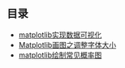 ## 目录
- [matplotlib实现数据可视化](./matplotlib实现数据可视化.md)
- [Matplotlib画图之调整字体大小](./Matplotlib画图之调整字体大小.md)
- [matplotlib绘制常见概率图](./matplotlib绘制常见概率图.md)
